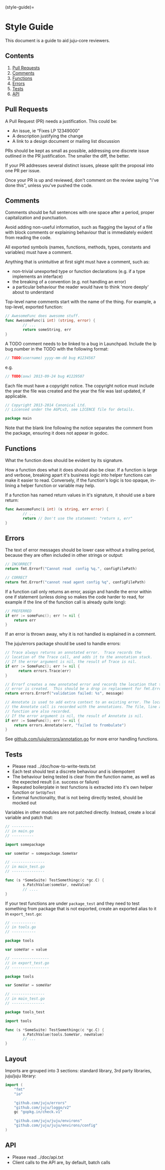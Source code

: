 (style-guide)=
# Style Guide

This document is a guide to aid juju-core reviewers.

## Contents

1. [Pull Requests](#pull-requests)
2. [Comments](#comments)
3. [Functions](#functions)
4. [Errors](#errors)
5. [Tests](#tests)
6. [API](#api)


## Pull Requests

A Pull Request (PR) needs a justification. This could be: 

- An issue, ie “Fixes LP 12349000”
- A description justifying the change
- A link to a design document or mailing list discussion

PRs should be kept as small as possible, addressing one discrete issue outlined 
in the PR justification. The smaller the diff, the better. 

If your PR addresses several distinct issues, please split the proposal into one 
PR per issue. 

Once your PR is up and reviewed, don't comment on the review saying "i've done this", 
unless you've pushed the code.

## Comments

Comments should be full sentences with one space after a period, proper 
capitalization and punctuation.

Avoid adding non-useful information, such as flagging the layout of a file with 
block comments or explaining behaviour that is immediately evident from reading 
the code.

All exported symbols (names, functions, methods, types, constants and variables) 
must have a comment.

Anything that is unintuitive at first sight must have a comment, such as:

- non-trivial unexported type or function declarations (e.g. if a type implements an interface)
- the breaking of a convention (e.g. not handling an error)
- a particular behaviour the reader would have to think 'more deeply' about to understand

Top-level name comments start with the name of the thing. For example, a top-level, 
exported function:

```go
// AwesomeFunc does awesome stuff.
func AwesomeFunc(i int) (string, error) {
        // ...
        return someString, err
}
```

A TODO comment needs to be linked to a bug in Launchpad. Include the lp bug number in 
the TODO with the following format:

```go
// TODO(username) yyyy-mm-dd bug #1234567 
```

e.g.

```go
// TODO(axw) 2013-09-24 bug #1229507
```

Each file must have a copyright notice. The copyright notice must include the year 
the file was created and the year the file was last updated, if applicable.

```go
// Copyright 2013-2014 Canonical Ltd.
// Licensed under the AGPLv3, see LICENCE file for details.

package main
```

Note that the blank line following the notice separates the comment from the package, 
ensuring it does not appear in godoc.

## Functions

What the function does should be evident by its signature. 

How a function does what it does should also be clear. If a function is large 
and verbose, breaking apart it's business logic into helper functions can make 
it easier to read. Conversely, if the function's logic is too opaque, 
in-lining a helper function or variable may help.

If a function has named return values in it's signature, it should use a 
bare return:

```go
func AwesomeFunc(i int) (s string, err error) {
        // ...
        return // Don't use the statement: "return s, err"
}
```

## Errors

The text of error messages should be lower case without a trailing period, 
because they are often included in other strings or output:

```go
// INCORRECT
return fmt.Errorf("Cannot read  config %q.", configFilePath)

// CORRECT
return fmt.Errorf("cannot read agent config %q", configFilePath)
```

If a function call only returns an error, assign and handle the error 
within one if statement (unless doing so makes the code harder to read, 
for example if the line of the function call is already quite long):

```go
// PREFERRED
if err := someFunc(); err != nil {
    return err
}
```

If an error is thrown away, why it is not handled is explained in a comment.

The juju/errors package should be used to handle errors:

```go
// Trace always returns an annotated error.  Trace records the
// location of the Trace call, and adds it to the annotation stack.
// If the error argument is nil, the result of Trace is nil.
if err := SomeFunc(); err != nil {
      return errors.Trace(err)
}

// Errorf creates a new annotated error and records the location that the
// error is created.  This should be a drop in replacement for fmt.Errorf.
return errors.Errorf("validation failed: %s", message)

// Annotate is used to add extra context to an existing error. The location of
// the Annotate call is recorded with the annotations. The file, line and
// function are also recorded.
// If the error argument is nil, the result of Annotate is nil.
if err := SomeFunc(); err != nil {
    return errors.Annotate(err, "failed to frombulate")
}
```

See [github.com/juju/errors/annotation.go](github.com/juju/errors/annotation.go) for more error handling functions.

## Tests

- Please read ../doc/how-to-write-tests.txt
- Each test should test a discrete behaviour and is idempotent
- The behaviour being tested is clear from the function name, as well as the 
  expected result (i.e. success or failure)
- Repeated boilerplate in test functions is extracted into it's own 
  helper function or `SetUpTest`
- External functionality, that is not being directly tested, should be mocked out

Variables in other modules are not patched directly. Instead, create a local 
variable and patch that:

```go
// ----------
// in main.go
// ----------

import somepackage

var someVar = somepackage.SomeVar

// ---------------
// in main_test.go
// ---------------

func (s *SomeSuite) TestSomethingc(c *gc.C) {
        s.PatchValue(someVar, newValue)
        // ....
}
```

If your test functions are under `package_test` and they need to test something 
from package that is not exported, create an exported alias to it in `export_test.go`:

```go
// -----------
// in tools.go
// -----------

package tools

var someVar = value

// -----------------
// in export_test.go
// -----------------

package tools

var SomeVar = someVar

// ---------------
// in main_test.go
// ---------------

package tools_test

import tools

func (s *SomeSuite) TestSomethingc(c *gc.C) {
        s.PatchValue(tools.SomeVar, newValue)
        // ...
}
```

## Layout

Imports are grouped into 3 sections: standard library, 3rd party libraries, juju/juju library:

```go
import (
    "fmt"
    "io"

    "github.com/juju/errors"
    "github.com/juju/loggo/v2"
    gc "gopkg.in/check.v1"

    "github.com/juju/juju/environs"
    "github.com/juju/juju/environs/config"
)
```

## API

- Please read ../doc/api.txt
- Client calls to the API are, by default, batch calls
